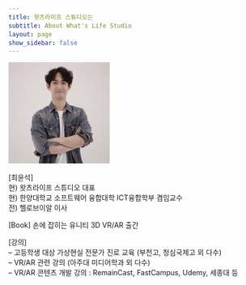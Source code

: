```yaml
---
title: 왓츠라이프 스튜디오는
subtitle: About What's Life Studio
layout: page
show_sidebar: false
---
```


![profile](./img/profile.jpg)

[최윤석]  
현) 왓츠라이프 스튜디오 대표  
현) 한양대학교 소프트웨어 융합대학 ICT융합학부 겸임교수  
전) 헬로브이알 이사  
 
[Book] 
손에 잡히는 유니티 3D VR/AR 출간  
  
[강의]  
– 고등학생 대상 가상현실 전문가 진로 교육 (부천고, 청심국제고 외 다수)  
– VR/AR 관련 강의 (아주대 미디어학과 외 다수)  
– VR/AR 콘텐츠 개발 강의 : RemainCast, FastCampus, Udemy, 세종대 등  
